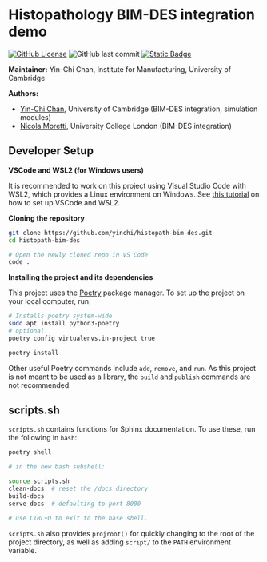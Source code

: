 # Histopathology BIM-DES integration demo

[![GitHub License](https://img.shields.io/github/license/yinchi/histopath-bim-des)](https://github.com/yinchi/histopath-bim-des/blob/main/LICENSE)
![GitHub last commit](https://img.shields.io/github/last-commit/yinchi/histopath-bim-des)
[![Static Badge](https://img.shields.io/badge/docs-00cc00)](https://yinchi.github.io/histopath-bim-des/)

**Maintainer:** Yin-Chi Chan, Institute for Manufacturing, University of Cambridge

**Authors:**
- [Yin-Chi Chan](https://yinchi.github.io), University of Cambridge (BIM-DES integration, simulation modules)
- [Nicola Moretti](https://profiles.ucl.ac.uk/89826), University College London (BIM-DES integration)

## Developer Setup

**VSCode and WSL2 (for Windows users)**

It is recommended to work on this project using Visual Studio Code with WSL2, which provides a
Linux environment on Windows. See
[this tutorial](https://learn.microsoft.com/en-us/windows/wsl/tutorials/wsl-vscode) on
how to set up VSCode and WSL2.

**Cloning the repository**

```bash
git clone https://github.com/yinchi/histopath-bim-des.git
cd histopath-bim-des

# Open the newly cloned repo in VS Code
code .
```

**Installing the project and its dependencies**

This project uses the [Poetry](https://python-poetry.org/) package manager.
To set up the project on your local computer, run:

```bash
# Installs poetry system-wide 
sudo apt install python3-poetry
# optional
poetry config virtualenvs.in-project true

poetry install
```

Other useful Poetry commands include `add`, `remove`, and `run`. As this project is not meant to
be used as a library, the `build` and `publish` commands are not recommended.

## scripts.sh

`scripts.sh` contains functions for Sphinx documentation. To use these, run the following in `bash`:

```bash
poetry shell

# in the new bash subshell:

source scripts.sh
clean-docs  # reset the /docs directory
build-docs
serve-docs  # defaulting to port 8000

# use CTRL+D to exit to the base shell.
```

`scripts.sh` also provides `projroot()` for quickly changing to the root of the project directory,
as well as adding `script/` to the `PATH` environment variable.


